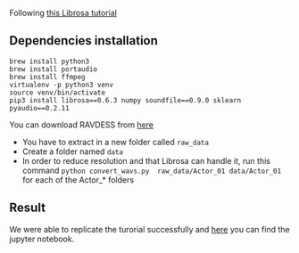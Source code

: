 Following [this Librosa tutorial](https://www.thepythoncode.com/article/building-a-speech-emotion-recognizer-using-sklearn)
## Dependencies installation
```
brew install python3
brew install portaudio
brew install ffmpeg
virtualenv -p python3 venv
source venv/bin/activate
pip3 install librosa==0.6.3 numpy soundfile==0.9.0 sklearn pyaudio==0.2.11

```

You can download RAVDESS from [here](https://www.kaggle.com/uwrfkaggler/ravdess-emotional-speech-audio/data)
* You have to extract in a new folder called `raw_data`
* Create a folder named `data`
* In order to reduce resolution and that Librosa can handle it, run this command `python convert_wavs.py  raw_data/Actor_01 data/Actor_01` for each of the Actor_* folders

## Result

We were able to replicate the turorial successfully and [here](Librosa.ipynb) you can find the jupyter notebook.

